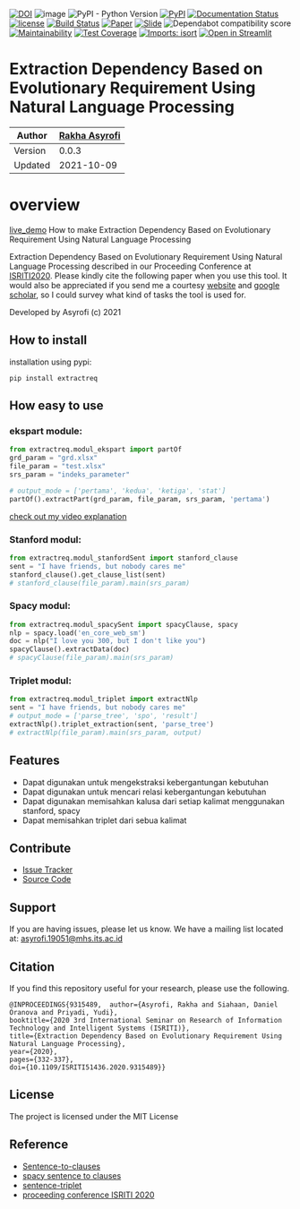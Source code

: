 [![DOI](https://zenodo.org/badge/DOI/10.5281/zenodo.5528399.svg)](https://doi.org/10.5281/zenodo.5528399)
![image](https://visitor-badge.laobi.icu/badge?page_id=asyrofist/Extraction-Requirement) 
![PyPI - Python Version](https://img.shields.io/badge/python-3.7.0-blue.svg)
[![PyPI](https://img.shields.io/pypi/v/extractreq.svg)](https://pypi.org/project/extractreq/)
[![Documentation Status](https://readthedocs.org/projects/extraction-requirement/badge/?version=latest)](https://extraction-requirement.readthedocs.io/en/latest/?badge=latest)
[![license](https://img.shields.io/github/license/mashape/apistatus.svg)](LICENSE)
[![Build Status](https://app.travis-ci.com/asyrofist/Extraction-Requirement.svg?branch=main)](https://app.travis-ci.com/asyrofist/Extraction-Requirement)
[![Paper](http://img.shields.io/badge/Paper-PDF-red.svg)](https://ieeexplore.ieee.org/document/9315489)
[![Slide](http://img.shields.io/badge/Slides-PDF-orange.svg)](https://github.com/asyrofist/Extraction-Requirement/blob/main/docs/ISRITI_2020.pdf)
![Dependabot compatibility score](https://dependabot-badges.githubapp.com/badges/compatibility_score?dependency-name=nltk&package-manager=pip&previous-version=3.2.5&new-version=3.6.5)
[![Maintainability](https://api.codeclimate.com/v1/badges/e7007abd72e445009895/maintainability)](https://codeclimate.com/github/asyrofist/extractreq/maintainability)
[![Test Coverage](https://api.codeclimate.com/v1/badges/e7007abd72e445009895/test_coverage)](https://codeclimate.com/github/asyrofist/extractreq/test_coverage)
[![Imports: isort](https://img.shields.io/badge/%20imports-isort-%231674b1?style=flat&labelColor=ef8336)](https://pycqa.github.io/isort/)
[![Open in Streamlit](https://static.streamlit.io/badges/streamlit_badge_black_white.svg)](https://extractionreq.herokuapp.com/)

# Extraction Dependency Based on Evolutionary Requirement Using Natural Language Processing

Author  | [Rakha Asyrofi](https://scholar.google.com/citations?user=WN9T5UUAAAAJ&hl=id&oi=ao)
 -------|-----------
Version | 0.0.3
Updated | 2021-10-09

# overview
[live_demo](https://share.streamlit.io/asyrofist/demo_exctractreq/main/main.py) How to make Extraction Dependency Based on Evolutionary Requirement Using Natural Language Processing

Extraction Dependency Based on Evolutionary Requirement Using Natural Language Processing described in our Proceeding Conference at [ISRITI2020](https://ieeexplore.ieee.org/document/9315489). Please kindly cite the following paper when you use this tool. It would also be appreciated if you send me a courtesy [website](https://www.researchgate.net/profile/Rakha_Asyrofi) and [google scholar](https://scholar.google.com/citations?user=WN9T5UUAAAAJ&hl=id&oi=ao), so I could survey what kind of tasks the tool is used for. 

Developed by Asyrofi (c) 2021

## How to install

installation using pypi:

    pip install extractreq

## How easy to use

### ekspart module:

```python
from extractreq.modul_ekspart import partOf
grd_param = "grd.xlsx"
file_param = "test.xlsx"
srs_param = "indeks_parameter"

# output_mode = ['pertama', 'kedua', 'ketiga', 'stat']
partOf().extractPart(grd_param, file_param, srs_param, 'pertama')
```
[check out my video explanation](https://ponselharian.com/0eCjkc) 

### Stanford modul:
```python
from extractreq.modul_stanfordSent import stanford_clause
sent = "I have friends, but nobody cares me"
stanford_clause().get_clause_list(sent)
# stanford_clause(file_param).main(srs_param)
```

### Spacy modul:
```python
from extractreq.modul_spacySent import spacyClause, spacy
nlp = spacy.load('en_core_web_sm')
doc = nlp("I love you 300, but I don't like you")
spacyClause().extractData(doc)
# spacyClause(file_param).main(srs_param)
```

### Triplet modul:
```python
from extractreq.modul_triplet import extractNlp
sent = "I have friends, but nobody cares me"
# output_mode = ['parse_tree', 'spo', 'result']
extractNlp().triplet_extraction(sent, 'parse_tree')
# extractNlp(file_param).main(srs_param, output)
```


## Features
- Dapat digunakan untuk mengekstraksi kebergantungan kebutuhan
- Dapat digunakan untuk mencari relasi kebergantungan kebutuhan
- Dapat digunakan memisahkan kalusa dari setiap kalimat menggunakan stanford, spacy
- Dapat memisahkan triplet dari sebua kalimat

## Contribute

- [Issue Tracker](https://github.com/asyrofist/Extraction-Requirement/issues)
- [Source Code](https://github.com/asyrofist/Extraction-Requirement)

## Support

If you are having issues, please let us know. We have a mailing list located at: asyrofi.19051@mhs.its.ac.id

## Citation

If you find this repository useful for your research, please use the following.

```
@INPROCEEDINGS{9315489,  author={Asyrofi, Rakha and Siahaan, Daniel Oranova and Priyadi, Yudi},  
booktitle={2020 3rd International Seminar on Research of Information Technology and Intelligent Systems (ISRITI)},   
title={Extraction Dependency Based on Evolutionary Requirement Using Natural Language Processing},   
year={2020},  
pages={332-337},  
doi={10.1109/ISRITI51436.2020.9315489}}
```

## License

The project is licensed under the MIT License


## Reference

- [Sentence-to-clauses](https://github.com/rahulkg31/sentence-to-clauses)
- [spacy sentence to clauses](https://subscription.packtpub.com/book/data/9781838987312/2/ch02lvl1sec13/)
- [sentence-triplet](https://github.com/kj-lai/SentenceTriplet)
- [proceeding conference ISRITI 2020](https://youtu.be/-d96h9mhh9s)
